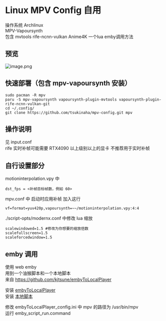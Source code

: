 # Linux MPV Config 自用   
操作系统 Archlinux    
MPV-Vapoursynth  
包含 mvtools rife-ncnn-vulkan Anime4K 一个lua emby调用方法 
## 预览 
![image.png](https://imgur.com/oz43h0x)   
## 快速部署（包含 mpv-vapoursynth 安装）
```
sudo pacman -R mpv 
paru -S mpv-vapoursynth vapoursynth-plugin-mvtools vapoursynth-plugin-rife-ncnn-vulkan-git
cd ~/.config/
git clone https://github.com/tsukinaha/mpv-config.git mpv
```
## 操作说明
见 input.conf      
rife 实时补帧可能需要 RTX4090 以上级别以上的显卡 不推荐用于实时补帧

## 自行设置部分   

motioninterpolation.vpy 中 
```
dst_fps = <补帧目标帧数，例如 60>   
```
mpv.conf 中 启动时应用补帧 加入这行
```
vf=format=yuv420p,vapoursynth=~~/motioninterpolation.vpy:4:4   
```
./script-opts/modernx.conf 中修改 lua 缩放
```
scalewindowed=1.5 #修改为你想要的缩放倍数
scalefullscreen=1.5
scaleforcedwindow=1.5
``` 

## emby 调用
使用 web emby   
用到一个油猴脚本和一个本地脚本   
来自 https://github.com/kjtsune/embyToLocalPlayer   
   
安装 [embyToLocalPlayer](https://greasyfork.org/zh-CN/scripts/448648-embytolocalplayer)   
安装 [本地脚本](https://github.com/kjtsune/embyToLocalPlayer)   

修改 embyToLocalPlayer_config.ini 中 mpv 的路径为
 /usr/bin/mpv   
运行 emby_script_run.command
